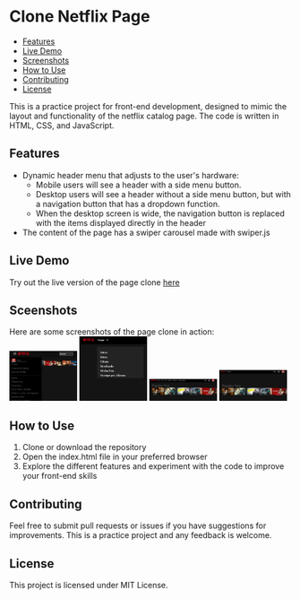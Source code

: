 # Clone Netflix Page

- [Features](#features)
- [Live Demo](#live-demo)
- [Screenshots](#screenshots)
- [How to Use](#how-to-use)
- [Contributing](#contributing)
- [License](#license)

This is a practice project for front-end development, designed to mimic the
layout and functionality of the netflix catalog page. The code is written in HTML, CSS, 
and JavaScript.


## <a id="features">Features</a>

- Dynamic header menu that adjusts to the user's hardware: 
  - Mobile users will see a header with a side menu button.
  - Desktop users will see a header without a side menu button, but with a navigation button that has a dropdown function.
  - When the desktop screen is wide, the navigation button is replaced with the items displayed directly in the header
- The content of the page has a swiper carousel made with swiper.js

## <a id="live-demo">Live Demo</a>

Try out the live version of the page clone [here](https://preeminent-klepon-683413.netlify.app/)


## <a id="screenshots">Sceenshots</a>

Here are some screenshots of the page clone in action:<br>
<img src="/assets/images/screen-shots/mobile-screen.png" width="24%" height="24%">
<img src="/assets/images/screen-shots/dropdown-navigation.png" width="24%" height="24%">
<img src="/assets/images/screen-shots/responsive-header.png" width="24%" height="24%">
<img src="/assets/images/screen-shots/swipe-bt-on.png" width="24%" height="24%">


## <a id="how-to-use">How to Use</a>

1. Clone or download the repository
2. Open the index.html file in your preferred browser
3. Explore the different features and experiment with the code to improve your front-end skills


## <a id="contributing">Contributing</a>

Feel free to submit pull requests or issues if you have suggestions for improvements. This is a practice project and any feedback is welcome.


## <a id="license">License</a>

This project is licensed under MIT License.
